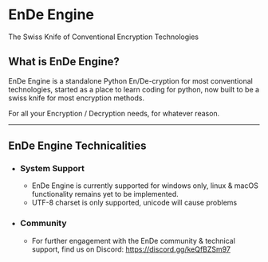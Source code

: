 # EnDe Engine
The Swiss Knife of Conventional Encryption Technologies

## What is EnDe Engine?
EnDe Engine is a standalone Python En/De-cryption for most conventional technologies, started as a place to learn coding for python, now built to be a swiss knife for most encryption methods.

For all your Encryption / Decryption needs, for whatever reason.

---

## EnDe Engine Technicalities
- ### System Support
  - EnDe Engine is currently supported for windows only, linux & macOS functionality remains yet to be implemented.
  - UTF-8 charset is only supported, unicode will cause problems
- ### Community
  - For further engagement with the EnDe community & technical support, find us on Discord: https://discord.gg/keQfBZSm97
